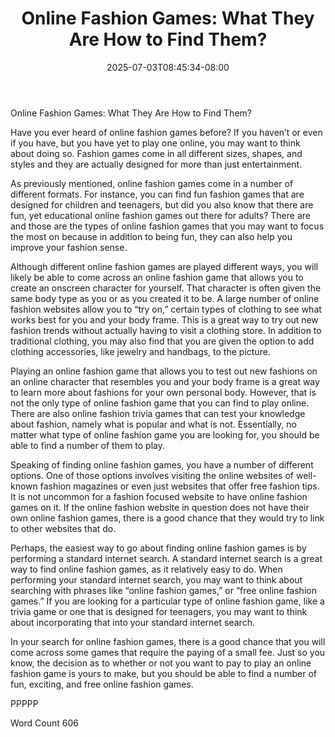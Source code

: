 ﻿---
title: "Online Fashion Games:  What They Are How to Find Them?"
date: 2025-07-03T08:45:34-08:00
description: "TXT Tips for Web Success"
featured_image: "/images/TXT.jpg"
tags: ["TXT"]
---

Online Fashion Games:  What They Are How to Find Them?

Have you ever heard of online fashion games before?  If you haven’t or even if you have, but you have yet to play one online, you may want to think about doing so.  Fashion games come in all different sizes, shapes, and styles and they are actually designed for more than just entertainment.

As previously mentioned, online fashion games come in a number of different formats. For instance, you can find fun fashion games that are designed for children and teenagers, but did you also know that there are fun, yet educational online fashion games out there for adults? There are and those are the types of online fashion games that you may want to focus the most on because in addition to being fun, they can also help you improve your fashion sense.

Although different online fashion games are played different ways, you will likely be able to come across an online fashion game that allows you to create an onscreen character for yourself. That character is often given the same body type as you or as you created it to be.  A large number of online fashion websites allow you to “try on,” certain types of clothing to see what works best for you and your body frame.  This is a great way to try out new fashion trends without actually having to visit a clothing store.  In addition to traditional clothing, you may also find that you are given the option to add clothing accessories, like jewelry and handbags, to the picture.

Playing an online fashion game that allows you to test out new fashions on an online character that resembles you and your body frame is a great way to learn more about fashions for your own personal body.  However, that is not the only type of online fashion game that you can find to play online. There are also online fashion trivia games that can test your knowledge about fashion, namely what is popular and what is not.  Essentially, no matter what type of online fashion game you are looking for, you should be able to find a number of them to play.

Speaking of finding online fashion games, you have a number of different options.  One of those options involves visiting the online websites of well-known fashion magazines or even just websites that offer free fashion tips.  It is not uncommon for a fashion focused website to have online fashion games on it.  If the online fashion website in question does not have their own online fashion games, there is a good chance that they would try to link to other websites that do.

Perhaps, the easiest way to go about finding online fashion games is by performing a standard internet search.  A standard internet search is a great way to find online fashion games, as it relatively easy to do. When performing your standard internet search, you may want to think about searching with phrases like “online fashion games,” or “free online fashion games.”  If you are looking for a particular type of online fashion game, like a trivia game or one that is designed for teenagers, you may want to think about incorporating that into your standard internet search.

In your search for online fashion games, there is a good chance that you will come across some games that require the paying of a small fee.  Just so you know, the decision as to whether or not you want to pay to play an online fashion game is yours to make, but you should be able to find a number of fun, exciting, and free online fashion games.

PPPPP

Word Count 606

